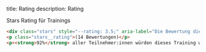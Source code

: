 title: Rating
description: Rating

Stars Rating für Trainings

```html
<div class="stars" style="--rating: 3.5;" aria-label="Die Bewertung dieses Trainings beträgt 3,5 von möglichen 5."></div>
<p class="stars__rating">(14 Bewertungen)</p>
<p><strong>92%</strong> aller Teilnehmer:innen würden dieses Training weiterempfehlen</p>
```

